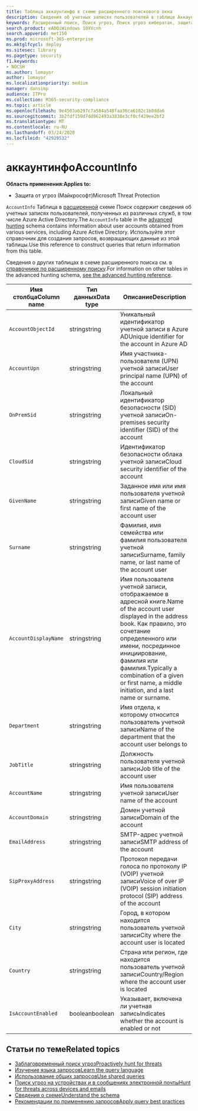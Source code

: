 ```yaml
---
title: Таблица аккаунтинфо в схеме расширенного поискового окна
description: Сведения об учетных записях пользователей в таблице Аккаунтинфо расширенной схемы подсистемы Поиск
keywords: Расширенный поиск, Поиск угроз, Поиск угроз кибератак, защита от угроз Майкрософт, Microsoft 365, MTP, m365, поиск, запрос, телеметрии, Справка по схеме, Кусто, таблица, столбец, тип данных, описание, Алертинфо, оповещения, сущности, свидетельство, файл, IP-адрес, устройство, компьютер, пользователь, учетная запись
search.product: eADQiWindows 10XVcnh
search.appverid: met150
ms.prod: microsoft-365-enterprise
ms.mktglfcycl: deploy
ms.sitesec: library
ms.pagetype: security
f1.keywords:
- NOCSH
ms.author: lomayor
author: lomayor
ms.localizationpriority: medium
manager: dansimp
audience: ITPro
ms.collection: M365-security-compliance
ms.topic: article
ms.openlocfilehash: 9e4503ab297c7a584a548faa36ca6102c1b8dda6
ms.sourcegitcommit: 3b2fdf159d7dd962493a3838e3cf0cf429ee2bf2
ms.translationtype: MT
ms.contentlocale: ru-RU
ms.lasthandoff: 03/24/2020
ms.locfileid: "42929532"
---
```

# <a name="accountinfo"></a><span data-ttu-id="625b7-104">аккаунтинфо</span><span class="sxs-lookup"><span data-stu-id="625b7-104">AccountInfo</span></span>

<span data-ttu-id="625b7-105">**Область применения:**</span><span class="sxs-lookup"><span data-stu-id="625b7-105">**Applies to:**</span></span>
- <span data-ttu-id="625b7-106">Защита от угроз (Майкрософт)</span><span class="sxs-lookup"><span data-stu-id="625b7-106">Microsoft Threat Protection</span></span>

<span data-ttu-id="625b7-107">`AccountInfo` Таблица в [расширенной](advanced-hunting-overview.md) схеме Поиск содержит сведения об учетных записях пользователей, полученных из различных служб, в том числе Azure Active Directory.</span><span class="sxs-lookup"><span data-stu-id="625b7-107">The `AccountInfo` table in the [advanced hunting](advanced-hunting-overview.md) schema contains information about user accounts obtained from various services, including Azure Active Directory.</span></span> <span data-ttu-id="625b7-108">Используйте этот справочник для создания запросов, возвращающих данные из этой таблицы.</span><span class="sxs-lookup"><span data-stu-id="625b7-108">Use this reference to construct queries that return information from this table.</span></span>

<span data-ttu-id="625b7-109">Сведения о других таблицах в схеме расширенного поиска см. в [справочнике по расширенному поиску](advanced-hunting-schema-tables.md).</span><span class="sxs-lookup"><span data-stu-id="625b7-109">For information on other tables in the advanced hunting schema, [see the advanced hunting reference](advanced-hunting-schema-tables.md).</span></span>

| <span data-ttu-id="625b7-110">Имя столбца</span><span class="sxs-lookup"><span data-stu-id="625b7-110">Column name</span></span> | <span data-ttu-id="625b7-111">Тип данных</span><span class="sxs-lookup"><span data-stu-id="625b7-111">Data type</span></span> | <span data-ttu-id="625b7-112">Описание</span><span class="sxs-lookup"><span data-stu-id="625b7-112">Description</span></span> |
|-------------|-----------|-------------|
| `AccountObjectId` | <span data-ttu-id="625b7-113">string</span><span class="sxs-lookup"><span data-stu-id="625b7-113">string</span></span> | <span data-ttu-id="625b7-114">Уникальный идентификатор учетной записи в Azure AD</span><span class="sxs-lookup"><span data-stu-id="625b7-114">Unique identifier for the account in Azure AD</span></span> |
| `AccountUpn` | <span data-ttu-id="625b7-115">string</span><span class="sxs-lookup"><span data-stu-id="625b7-115">string</span></span> | <span data-ttu-id="625b7-116">Имя участника-пользователя (UPN) учетной записи</span><span class="sxs-lookup"><span data-stu-id="625b7-116">User principal name (UPN) of the account</span></span> |
| `OnPremSid` | <span data-ttu-id="625b7-117">string</span><span class="sxs-lookup"><span data-stu-id="625b7-117">string</span></span> | <span data-ttu-id="625b7-118">Локальный идентификатор безопасности (SID) учетной записи</span><span class="sxs-lookup"><span data-stu-id="625b7-118">On-premises security identifier (SID) of the account</span></span> |
| `CloudSid` | <span data-ttu-id="625b7-119">string</span><span class="sxs-lookup"><span data-stu-id="625b7-119">string</span></span> | <span data-ttu-id="625b7-120">Идентификатор безопасности облака учетной записи</span><span class="sxs-lookup"><span data-stu-id="625b7-120">Cloud security identifier of the account</span></span> |
| `GivenName` | <span data-ttu-id="625b7-121">string</span><span class="sxs-lookup"><span data-stu-id="625b7-121">string</span></span> | <span data-ttu-id="625b7-122">Заданное имя или имя пользователя учетной записи</span><span class="sxs-lookup"><span data-stu-id="625b7-122">Given name or first name of the account user</span></span> |
| `Surname` | <span data-ttu-id="625b7-123">string</span><span class="sxs-lookup"><span data-stu-id="625b7-123">string</span></span> | <span data-ttu-id="625b7-124">Фамилия, имя семейства или фамилия пользователя учетной записи</span><span class="sxs-lookup"><span data-stu-id="625b7-124">Surname, family name, or last name of the account user</span></span> |
| `AccountDisplayName` | <span data-ttu-id="625b7-125">string</span><span class="sxs-lookup"><span data-stu-id="625b7-125">string</span></span> | <span data-ttu-id="625b7-126">Имя пользователя учетной записи, отображаемое в адресной книге.</span><span class="sxs-lookup"><span data-stu-id="625b7-126">Name of the account user displayed in the address book.</span></span> <span data-ttu-id="625b7-127">Как правило, это сочетание определенного или имени, посрединное инициирование, фамилия или фамилия.</span><span class="sxs-lookup"><span data-stu-id="625b7-127">Typically a combination of a given or first name, a middle initiation, and a last name or surname.</span></span> |
| `Department` | <span data-ttu-id="625b7-128">string</span><span class="sxs-lookup"><span data-stu-id="625b7-128">string</span></span> | <span data-ttu-id="625b7-129">Имя отдела, к которому относится пользователь учетной записи</span><span class="sxs-lookup"><span data-stu-id="625b7-129">Name of the department that the account user belongs to</span></span> |
| `JobTitle` | <span data-ttu-id="625b7-130">string</span><span class="sxs-lookup"><span data-stu-id="625b7-130">string</span></span> | <span data-ttu-id="625b7-131">Должность пользователя учетной записи</span><span class="sxs-lookup"><span data-stu-id="625b7-131">Job title of the account user</span></span> |
| `AccountName` | <span data-ttu-id="625b7-132">string</span><span class="sxs-lookup"><span data-stu-id="625b7-132">string</span></span> | <span data-ttu-id="625b7-133">Имя пользователя учетной записи</span><span class="sxs-lookup"><span data-stu-id="625b7-133">User name of the account</span></span> |
| `AccountDomain` | <span data-ttu-id="625b7-134">string</span><span class="sxs-lookup"><span data-stu-id="625b7-134">string</span></span> | <span data-ttu-id="625b7-135">Домен учетной записи</span><span class="sxs-lookup"><span data-stu-id="625b7-135">Domain of the account</span></span> |
| `EmailAddress` | <span data-ttu-id="625b7-136">string</span><span class="sxs-lookup"><span data-stu-id="625b7-136">string</span></span> | <span data-ttu-id="625b7-137">SMTP-адрес учетной записи</span><span class="sxs-lookup"><span data-stu-id="625b7-137">SMTP address of the account</span></span> |
| `SipProxyAddress` | <span data-ttu-id="625b7-138">string</span><span class="sxs-lookup"><span data-stu-id="625b7-138">string</span></span> | <span data-ttu-id="625b7-139">Протокол передачи голоса по протоколу IP (VOIP) учетной записи</span><span class="sxs-lookup"><span data-stu-id="625b7-139">Voice of over IP (VOIP) session initiation protocol (SIP) address of the account</span></span> |
| `City` | <span data-ttu-id="625b7-140">string</span><span class="sxs-lookup"><span data-stu-id="625b7-140">string</span></span> | <span data-ttu-id="625b7-141">Город, в котором находится пользователь учетной записи</span><span class="sxs-lookup"><span data-stu-id="625b7-141">City where the account user is located</span></span> |
| `Country` | <span data-ttu-id="625b7-142">string</span><span class="sxs-lookup"><span data-stu-id="625b7-142">string</span></span> | <span data-ttu-id="625b7-143">Страна или регион, где находится пользователь учетной записи</span><span class="sxs-lookup"><span data-stu-id="625b7-143">Country/Region where the account user is located</span></span> |
| `IsAccountEnabled` | <span data-ttu-id="625b7-144">boolean</span><span class="sxs-lookup"><span data-stu-id="625b7-144">boolean</span></span> | <span data-ttu-id="625b7-145">Указывает, включена ли учетная запись</span><span class="sxs-lookup"><span data-stu-id="625b7-145">Indicates whether the account is enabled or not</span></span> |

## <a name="related-topics"></a><span data-ttu-id="625b7-146">Статьи по теме</span><span class="sxs-lookup"><span data-stu-id="625b7-146">Related topics</span></span>
- [<span data-ttu-id="625b7-147">Заблаговременный поиск угроз</span><span class="sxs-lookup"><span data-stu-id="625b7-147">Proactively hunt for threats</span></span>](advanced-hunting-overview.md)
- [<span data-ttu-id="625b7-148">Изучение языка запросов</span><span class="sxs-lookup"><span data-stu-id="625b7-148">Learn the query language</span></span>](advanced-hunting-query-language.md)
- [<span data-ttu-id="625b7-149">Использование общих запросов</span><span class="sxs-lookup"><span data-stu-id="625b7-149">Use shared queries</span></span>](advanced-hunting-shared-queries.md)
- [<span data-ttu-id="625b7-150">Поиск угроз на устройствах и в сообщениях электронной почты</span><span class="sxs-lookup"><span data-stu-id="625b7-150">Hunt for threats across devices and emails</span></span>](advanced-hunting-query-emails-devices.md)
- [<span data-ttu-id="625b7-151">Сведения о схеме</span><span class="sxs-lookup"><span data-stu-id="625b7-151">Understand the schema</span></span>](advanced-hunting-schema-tables.md)
- [<span data-ttu-id="625b7-152">Рекомендации по применению запросов</span><span class="sxs-lookup"><span data-stu-id="625b7-152">Apply query best practices</span></span>](advanced-hunting-best-practices.md)

